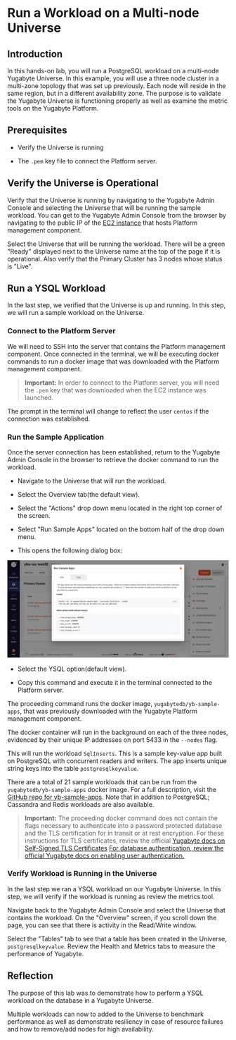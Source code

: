 # Run a Workload on a Multi-node Universe

## Introduction

In this hands-on lab, you will run a PostgreSQL workload on a multi-node Yugabyte Universe. In this example, you will use a three node cluster in a multi-zone topology that was set up previously. Each node will reside in the same region, but in a different availability zone. The purpose is to validate the Yugabyte Universe is functioning properly as well as examine the metric tools on the Yugabyte Platform.

## Prerequisites

* Verify the Universe is running

* The `.pem` key file to connect the Platform server.

## Verify the Universe is Operational

Verify that the Universe is running by navigating to the Yugabyte Admin Console and selecting the Universe that will be running the sample workload. You can get to the Yugabyte Admin Console from the browser by navigating to the public IP of the [EC2 instance](https://us-west-2.console.aws.amazon.com/ec2/v2/home?region=us-west-2#Instances:instanceState=running) that hosts Platform management component.

Select the Universe that will be running the workload. There will be a green "Ready" displayed next to the Universe name at the top of the page if it is operational. Also verify that the Primary Cluster has 3 nodes whose status is "Live".

## Run a YSQL Workload

In the last step, we verified that the Universe is up and running. In this step, we will run a sample workload on the Universe.

### Connect to the Platform Server

We will need to SSH into the server that contains the Platform management component. Once connected in the terminal, we will be executing docker commands to run a docker image that was downloaded with the Platform management component.

> **Important:** In order to connect to the Platform server, you will need the `.pem` key that was downloaded when the EC2 instance was launched. 

The prompt in the terminal will change to reflect the user `centos` if the connection was established.

### Run the Sample Application

Once the server connection has been established, return to the Yugabyte Admin Console in the browser to retrieve the docker command to run the workload.

* Navigate to the Universe that will run the workload.

* Select the Overview tab(the default view). 

* Select the "Actions" drop down menu located in the right top corner of the screen.

* Select "Run Sample Apps" located on the bottom half of the drop down menu.

* This opens the following dialog box:

![The docker command to run the SqlInserts application.](./assets/images/100-run-YSQL-workload.png)

* Select the YSQL option(default view).

* Copy this command and execute it in the terminal connected to the Platform server.

The proceeding command runs the docker image, `yugabytedb/yb-sample-apps`, that was previously downloaded with the Yugabyte Platform management component.

The docker container will run in the background on each of the three nodes, evidenced by their unique IP addresses on port 5433 in the `--nodes` flag.

This will run the workload `SqlInserts`. This is a sample key-value app built on PostgreSQL with concurrent readers and writers. The app inserts unique string keys into the table `postgresqlkeyvalue`.

There are a total of 21 sample workloads that can be run from the `yugabytedb/yb-sample-apps` docker image. For a full description, visit the [GitHub repo for yb-sample-apps](https://github.com/yugabyte/yb-sample-apps). Note that in addition to PostgreSQL; Cassandra and Redis workloads are also available.

> **Important:** The proceeding docker command does not contain the flags necessary to authenticate into a password protected database and the TLS certification for in transit or at rest encryption. For these instructions for TLS certificates, review the official [Yugabyte docs on Self-Signed TLS Certificates](https://docs.yugabyte.com/latest/yugabyte-platform/security/enable-encryption-in-transit/#:~:text=Yugabyte%20Platform%20allows%20you%20to,APIs%20for%20YSQL%20and%20YCQL.) [For database authentication, review the official Yugabyte docs on enabling user authentication.](https://docs.yugabyte.com/latest/secure/enable-authentication/)

### Verify Workload is Running in the Universe

In the last step we ran a YSQL workload on our Yugabyte Universe. In this step, we will verify if the workload is running as review the metrics tool. 

Navigate back to the Yugabyte Admin Console and select the Universe that contains the workload. On the "Overview" screen, if you scroll down the page, you can see that there is activity in the Read/Write window. 

Select the "Tables" tab to see that a table has been created in the Universe, `postgresqlkeyvalue`. Review the Health and Metrics tabs to measure the performance of Yugabyte.

## Reflection

The purpose of this lab was to demonstrate how to perform a YSQL workload on the database in a Yugabyte Universe.

Multiple workloads can now to added to the Universe to benchmark performance as well as demonstrate resiliency in case of resource failures and how to remove/add nodes for high availability.